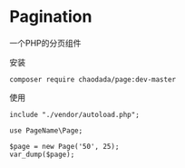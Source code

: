 # Pagination
一个PHP的分页组件

安装
```
composer require chaodada/page:dev-master
```

使用
```
include "./vendor/autoload.php";

use PageName\Page;

$page = new Page('50', 25);
var_dump($page);
```
